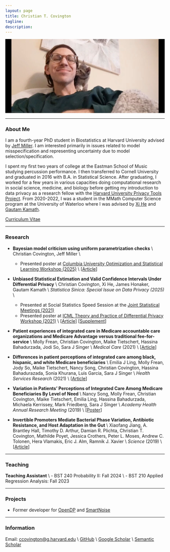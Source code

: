 ```yaml
---
layout: page
title: Christian T. Covington
tagline: 
description:
---
```


<img src="christian_pic.jpg" alt="profile_picture" width="1000"/> 

---

### About Me 
I am a fourth-year PhD student in Biostatistics at Harvard University advised by [Jeff Miller](https://jwmi.github.io).
I am interested primarily in issues related to model misspecification and
representing uncertainty due to model selection/specification.

I spent my first two years of college at the Eastman School of Music studying percussion performance. I then transferred to Cornell University and graduated in 2016 with B.A. in Statistical Science. After graduating, I worked for a few years in various capacities doing computational research in social science, medicine, and biology before getting my introduction to data privacy as a research fellow with the [Harvard University Privacy Tools Project](https://privacytools.seas.harvard.edu/). 
From 2020-2022, I was a student in the MMath Computer Science program at the University of Waterloo where I was advised by [Xi He](https://cs.uwaterloo.ca/~xihe/) and [Gautam Kamath](http://www.gautamkamath.com/).

<a href="cv/covington_cv.pdf" target="blank_">Curriculum Vitae</a>

---

### Research
- **Bayesian model criticism using uniform parametrization checks** \\
Christian Covington, Jeff Miller \\
    - Presented poster at [Columbia University Optimization and Statistical Learning Workshop (2025)](https://stat.columbia.edu/optimization-and-statistical-learning-workshop/) \\
[[Article](https://arxiv.org/abs/2503.18261)]

- **Unbiased Statistical Estimation and Valid Confidence Intervals Under Differential Privacy** \\
Christian Covington, Xi He, James Honaker, Gautam Kamath \\
*Statistica Sinica: Special Issue on Data Privacy (2025)* \\
    - Presented at Social Statistics Speed Session at the [Joint Statistical Meetings (2021)](https://ww2.amstat.org/meetings/jsm/2021/index.cfm)
    - Presented poster at [ICML Theory and Practice of Differential Privacy Workshop (2021)](https://tpdp.journalprivacyconfidentiality.org/2021/) \\
[[Article](https://www3.stat.sinica.edu.tw/ss_newpaper/SS-2022-0276_na.pdf)]
[[Supplement](https://www3.stat.sinica.edu.tw/preprint/supp/2022-0276_supp.pdf)]

- **Patient experiences of integrated care in Medicare accountable care organizations and Medicare Advantage versus traditional fee-for-service** \\
Molly Frean, Christian Covington, Maike Tietschert, Hassina Bahadurzada, Jodi So, Sara J Singer \\
*Medical Care* (2021) \\
[[Article](https://pubmed.ncbi.nlm.nih.gov/33273291/)]

- **Differences in patient perceptions of integrated care among black, hispanic, and white Medicare beneficiaries** \\
Emilia J Ling, Molly Frean, Jody So, Maike Tietschert, Nancy Song, Christian Covington, Hassina Bahadurazada, Sonia Khurana, Luis Garcia, Sara J Singer \\
*Health Services Research* (2021) \\
[[Article](https://onlinelibrary.wiley.com/doi/abs/10.1111/1475-6773.13637)]

- **Variation in Patients’ Perceptions of Integrated Care Among Medicare Beneficiaries By Level of Need** \\
Nancy Song, Molly Frean, Christian Covington, Maike Tietschert, Emilia Ling, Hassina Bahadurzada, Michaela Kerrissey, Mark Friedberg, Sara J Singer \\
*Academy Health Annual Research Meeting* (2019) \\
[[Poster](https://academyhealth.confex.com/academyhealth/2019arm/meetingapp.cgi/Paper/32193)]

- **Invertible Promoters Mediate Bacterial Phase Variation, Antibiotic Resistance, and Host Adaptation in the Gut** \\
Xiaofang Jiang, A. Brantley Hall, Timothy D. Arthur, Damian R. Plichta, Christian T. Covington, Mathilde Poyet, Jessica Crothers, Peter L. Moses, Andrew C. Tolonen, Hera Vlamakis, Eric J. Alm, Ramnik J. Xavier \\
*Science* (2019) \\
[[Article](https://science.sciencemag.org/content/363/6423/181)]

--- 

### Teaching
**Teaching Assistant** \\
    - BST 240 Probability II: Fall 2024 \\
    - BST 210 Applied Regression Analysis: Fall 2023

---

### Projects
- Former developer for [OpenDP](https://projects.iq.harvard.edu/opendp) and [SmartNoise](https://github.com/opendifferentialprivacy/smartnoise-core)

---

### Information
Email: ccovington@g.harvard.edu \\
[GitHub](https://github.com/ctcovington) \\
[Google Scholar](https://scholar.google.com/citations?hl=en&user=dxtVsBAAAAAJ&sortby=pubdate&view_op=list_works&gmla=AJsN-F5eRs3wf0Xvi6e13Nz-xGd-4sjPF_eARqmRYrfL3fHgnsJY0c4FOJGCbook2trXkrWDcLnsi3nAKXMM1NoecBFHnmyIZi64YhuEChlIAogBGvwQ9cc) \\
[Semantic Scholar](https://www.semanticscholar.org/author/1661151584)